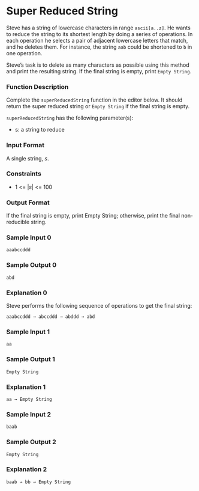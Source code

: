 # Super Reduced String

Steve has a string of lowercase characters in range `ascii[a..z]`. He wants to reduce the string to its shortest length by doing a series of operations. In each operation he selects a pair of adjacent lowercase letters that match, and he deletes them. For instance, the string `aab` could be shortened to `b` in one operation.

Steve’s task is to delete as many characters as possible using this method and print the resulting string. If the final string is empty, print `Empty String`.

### Function Description

Complete the `superReducedString` function in the editor below. It should return the super reduced string or `Empty String` if the final string is empty.

`superReducedString` has the following parameter(s):

* s: a string to reduce

### Input Format

A single string, _s_.

### Constraints

* 1 <= |_s_| <= 100

### Output Format

If the final string is empty, print Empty String; otherwise, print the final non-reducible string.

### Sample Input 0
```
aaabccddd
```

### Sample Output 0
```
abd
```

### Explanation 0

Steve performs the following sequence of operations to get the final string:
```
aaabccddd → abccddd → abddd → abd
```

### Sample Input 1
```
aa
```

### Sample Output 1
```
Empty String
```

### Explanation 1
```
aa → Empty String
```

### Sample Input 2
```
baab
```

### Sample Output 2
```
Empty String
```

### Explanation 2
```
baab → bb → Empty String
```
